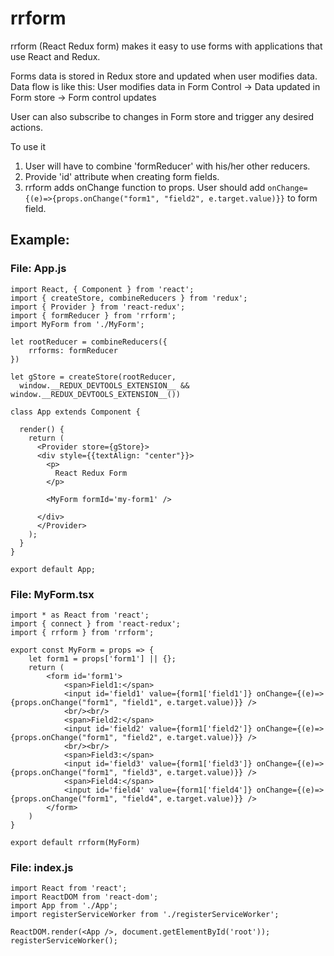 # rrform
rrform (React Redux form) makes it easy to use forms with applications that use React and Redux.

Forms data is stored in Redux store and updated when user modifies data.
Data flow is like this: User modifies data in Form Control -> Data updated in Form store -> Form control updates

User can also subscribe to changes in Form store and trigger any desired actions.

To use it
1. User will have to combine 'formReducer' with his/her other reducers.
2. Provide 'id' attribute when creating form 
fields.
3. rrform adds onChange function to props. User should add `onChange={(e)=>{props.onChange("form1", "field2", e.target.value)}}` to form field.

## Example:

### File: App.js

```
import React, { Component } from 'react';
import { createStore, combineReducers } from 'redux';
import { Provider } from 'react-redux';
import { formReducer } from 'rrform';
import MyForm from './MyForm';

let rootReducer = combineReducers({
    rrforms: formReducer
})

let gStore = createStore(rootReducer,
  window.__REDUX_DEVTOOLS_EXTENSION__ && window.__REDUX_DEVTOOLS_EXTENSION__())

class App extends Component {
  
  render() {
    return (
      <Provider store={gStore}>
      <div style={{textAlign: "center"}}>       
        <p>
          React Redux Form
        </p>

        <MyForm formId='my-form1' />

      </div>
      </Provider>
    );
  }
}

export default App;
```

### File: MyForm.tsx

```
import * as React from 'react';
import { connect } from 'react-redux';
import { rrform } from 'rrform';

export const MyForm = props => {
    let form1 = props['form1'] || {};
    return (
        <form id='form1'>
            <span>Field1:</span>
            <input id='field1' value={form1['field1']} onChange={(e)=>{props.onChange("form1", "field1", e.target.value)}} /> 
            <br/><br/>
            <span>Field2:</span>
            <input id='field2' value={form1['field2']} onChange={(e)=>{props.onChange("form1", "field2", e.target.value)}} /> 
            <br/><br/>
            <span>Field3:</span>
            <input id='field3' value={form1['field3']} onChange={(e)=>{props.onChange("form1", "field3", e.target.value)}} /> 
            <span>Field4:</span>
            <input id='field4' value={form1['field4']} onChange={(e)=>{props.onChange("form1", "field4", e.target.value)}} />
        </form>
    )
}

export default rrform(MyForm)
```

### File: index.js
```
import React from 'react';
import ReactDOM from 'react-dom';
import App from './App';
import registerServiceWorker from './registerServiceWorker';

ReactDOM.render(<App />, document.getElementById('root'));
registerServiceWorker();
```